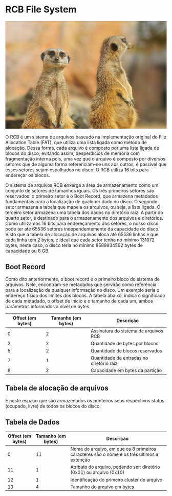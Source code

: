 # RCB File System

![Meerkats - by Stéphane Ente](meerkats.jpg "Meerkats - by Stéphane Enten")

O RCB é um sistema de arquivos baseado na implementação original do File Allocation Table (FAT), que utiliza uma lista ligada como método de alocação. Dessa forma, cada arquivo é composto por uma lista ligada de blocos do disco, evitando assim, desperdícios de memória com fragmentação interna pois, uma vez que o arquivo é composto por diversos setores que de alguma forma referenciam-se uns aos outros, é possivel que esses setores sejam espalhados no disco. O RCB utiliza 16 bits para endereçar os blocos.

O sistema de arquivos RCB enxerga a área de armazenamento como um conjunto de setores de tamanhos iguais. Os três primeiros setores são reservados: o primeiro setor é o Boot Record, que armazena metadados fundamentais para a localização de qualquer dado no disco. O segundo setor armazena a tabela que mapeia os arquivos, ou seja, a lista ligada. O terceiro setor armazena uma tabela dos dados no diretório raiz. A partir do quarto setor, é destinado para o armazenamento dos arquivos e diretórios. Como utilizamos 16 bits para endereçamento dos setores, o nosso disco pode ter até 65536 setores independentemente da capacidade do disco. Visto que a tabela de alocação de arquivos aloca até 65536 linhas e que cada linha tem 2 bytes, é ideal que cada setor tenha no mínimo 131072 bytes, neste caso, o disco teria no mínimo 8589934592 bytes de capacidade ou 8 GB.

## Boot Record

Como dito anteriormente, o boot record é o primeiro bloco do sistema de arquivos. Nele, encontram-se metadados que servirão como referência para a localização de qualquer informação no disco. Um exemplo seria o endereço físico dos limites dos blocos.
A tabela abaixo, indica o significado de cada metadado, o offset de início e o tamanho de cada um, ambos parâmetros informados a nível de bytes.

| Offset (em bytes) | Tamanho (em bytes) | Descrição |
| - | - | - |
| 0 | 2 | Assinatura do sistema de arquivos RCB |
| 2 | 2 | Quantidade de bytes por blocos |
| 5 | 2 | Quantidade de blocos reservados|
| 7 | 1 | Quantidade de entradas no diretório raiz |
| 8 | 2 | Capacidade em bytes da partição |

## Tabela de alocação de arquivos

É neste espaço que são armazenados os ponteiros seus respectivos status (ocupado, livre) de todos os blocos do disco.

## Tabela de Dados

| Offset (em bytes) | Tamanho (em bytes) | Descrição |
| - | - | - |
| 0 | 11 | Nome do arquivo, em que os 8 primeiros caracteres são o nome e os três ultimos a extenção |
| 11 | 1 | Atributo do arquivo, podendo ser: diretório (0x01) ou arquivo (0x10) |
| 12 | 1 | Identificação do primeiro cluster do arquivo |
| 13 | 4 | Tamanho do arquivo em bytes |
